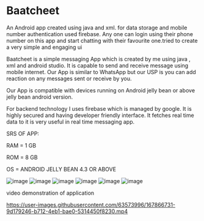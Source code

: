 # Baatcheet
An Android app created using java and xml. for data storage and mobile number authentication used firebase. Any one can login using their phone number on this app and start chatting with their favourite one.tried to create a very simple and engaging ui 

Baatcheet is a simple messaging App which is created by me using java , xml and android studio. It is  capable to send and receive message using mobile internet. Our App is similar  to WhatsApp but our USP is you can add reaction on any messages sent or receive by you.

Our App is compatible with devices running on Android jelly bean or above jelly bean android version.

For backend technology I uses firebase which is managed by google. It is highly secured and having developer friendly interface. It fetches real time data to it is very useful in real time messaging app.

SRS OF APP:

RAM = 1 GB

ROM = 8 GB

OS = ANDROID JELLY BEAN 4.3 OR ABOVE


![image](https://user-images.githubusercontent.com/63573996/167866129-f1c84886-9c6b-4fe6-88f1-a4117b573dfa.jpeg)
![image](https://user-images.githubusercontent.com/63573996/167866170-39923582-5457-4d57-84e5-b46fa4e3030e.jpeg)
![image](https://user-images.githubusercontent.com/63573996/167866195-7f021a71-2e47-4dfd-bc31-1fc98273e10f.jpeg)
![image](https://user-images.githubusercontent.com/63573996/167866211-6fa4c9f1-f331-421a-9629-d1500ece9d25.jpeg)
![image](https://user-images.githubusercontent.com/63573996/167866250-72e1c154-00e2-4736-9aed-4c3b670d442f.jpeg)
![image](https://user-images.githubusercontent.com/63573996/167866279-3bcd69b6-7ad9-4641-8355-daae2a6a0614.jpeg)



video demonstration of application

https://user-images.githubusercontent.com/63573996/167866731-9d179246-b712-4eb1-bae0-5314450f8230.mp4

